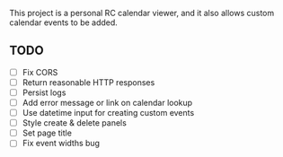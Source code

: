 This project is a personal RC calendar viewer, and it also allows custom calendar events to be added.

## TODO
- [ ] Fix CORS
- [ ] Return reasonable HTTP responses
- [ ] Persist logs
- [ ] Add error message or link on calendar lookup
- [ ] Use datetime input for creating custom events
- [ ] Style create & delete panels
- [ ] Set page title
- [ ] Fix event widths bug